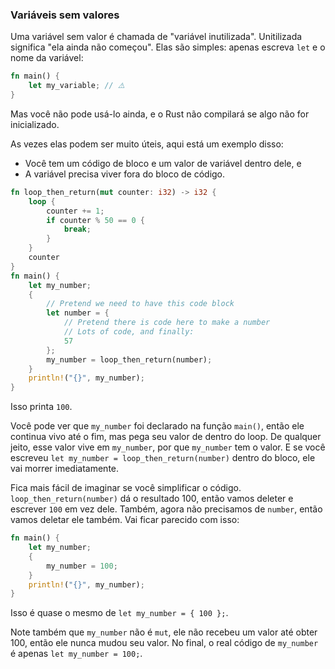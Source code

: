 ### Variáveis sem valores

Uma variável sem valor é chamada de "variável inutilizada". Unitilizada significa "ela ainda não começou". Elas são simples: apenas escreva `let` e o nome da variável:

```rust
fn main() {
    let my_variable; // ⚠️
}
```

Mas você não pode usá-lo ainda, e o Rust não compilará se algo não for inicializado.

As vezes elas podem ser muito úteis, aqui está um exemplo disso:

- Você tem um código de bloco e um valor de variável dentro dele, e
- A variável precisa viver fora do bloco de código.

```rust
fn loop_then_return(mut counter: i32) -> i32 {
    loop {
        counter += 1;
        if counter % 50 == 0 {
            break;
        }
    }
    counter
}
fn main() {
    let my_number;
    {
        // Pretend we need to have this code block
        let number = {
            // Pretend there is code here to make a number
            // Lots of code, and finally:
            57
        };
        my_number = loop_then_return(number);
    }
    println!("{}", my_number);
}
```

Isso printa `100`.

Você pode ver que `my_number` foi declarado na função `main()`, então ele continua vivo até o fim, mas pega seu valor de dentro do loop. De qualquer jeito, esse valor vive em `my_number`, por que `my_number` tem o valor. E se você escreveu `let my_number = loop_then_return(number)` dentro do bloco, ele vai morrer imediatamente.

Fica mais fácil de imaginar se você simplificar o código. `loop_then_return(number)` dá o resultado 100, então vamos deleter e escrever `100` em vez dele. Também, agora não precisamos de `number`, então vamos deletar ele também. Vai ficar parecido com isso:

```rust
fn main() {
    let my_number;
    {
        my_number = 100;
    }
    println!("{}", my_number);
}
```

Isso é quase o mesmo de `let my_number = { 100 };`.

Note também que `my_number` não é `mut`, ele não recebeu um valor até obter 100, então ele nunca mudou seu valor. No final, o real código de `my_number` é apenas `let my_number = 100;`.
